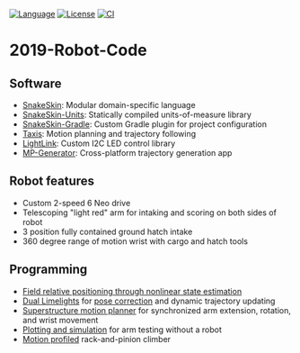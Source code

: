 [![Language](https://img.shields.io/github/languages/top/team401/2019-Robot-Code.svg)](https://github.com/team401/2019-Robot-Code) 
[![License](https://img.shields.io/github/license/team401/2019-Robot-Code.svg)](https://github.com/team401/2019-Robot-Code/blob/master/LICENSE)
[![CI](https://api.travis-ci.org/team401/2019-Robot-Code.svg?branch=master)](https://travis-ci.org/team401/2019-Robot-Code)

# 2019-Robot-Code

## Software
* [SnakeSkin](https://github.com/team401/SnakeSkin): Modular domain-specific language
* [SnakeSkin-Units](https://github.com/team401/SnakeSkin-Units): Statically compiled units-of-measure library
* [SnakeSkin-Gradle](https://github.com/team401/SnakeSkin-Gradle): Custom Gradle plugin for project configuration
* [Taxis](https://github.com/team401/Taxis): Motion planning and trajectory following
* [LightLink](https://github.com/team401/LightLink): Custom I2C LED control library
* [MP-Generator](https://github.com/team401/MP-Generator): Cross-platform trajectory generation app


## Robot features
* Custom 2-speed 6 Neo drive
* Telescoping "light red" arm for intaking and scoring on both sides of robot
* 3 position fully contained ground hatch intake
* 360 degree range of motion wrist with cargo and hatch tools

## Programming
* [Field relative positioning through nonlinear state estimation](https://github.com/team401/2019-Robot-Code/blob/master/src/main/kotlin/org/team401/robot2019/control/vision/VisionState.kt)
* [Dual Limelights](https://github.com/team401/2019-Robot-Code/blob/master/src/main/kotlin/org/team401/robot2019/control/vision/LimelightCamera.kt) for [pose correction](https://github.com/team401/2019-Robot-Code/blob/master/src/main/kotlin/org/team401/robot2019/control/vision/VisionOdometryUpdater.kt) and dynamic trajectory updating
* [Superstructure motion planner](https://github.com/team401/2019-Robot-Code/blob/master/src/main/kotlin/org/team401/robot2019/control/superstructure/planning/SuperstructureMotionPlanner.kt) for synchronized arm extension, rotation, and wrist movement
* [Plotting and simulation](https://github.com/team401/2019-Robot-Code/blob/master/src/main/kotlin/org/team401/robot2019/control/superstructure/armsim/ArmSim.kt) for arm testing without a robot
* [Motion profiled](https://github.com/team401/2019-Robot-Code/blob/master/src/main/kotlin/org/team401/robot2019/control/climbing/ClimbingController.kt) rack-and-pinion climber

